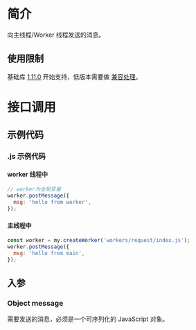 # 简介

向主线程/Worker 线程发送的消息。

## 使用限制

基础库 [1.11.0](https://opendocs.alipay.com/mini/framework/lib) 开始支持，低版本需要做 [兼容处理](https://docs.alipay.com/mini/framework/compatibility)。

# 接口调用

## 示例代码

### .js 示例代码

#### worker 线程中

```javascript
// worker为全局变量
worker.postMessage({
  msg: 'hello from worker',
});
```

#### 主线程中

```javascript
const worker = my.createWorker('workers/request/index.js');
worker.postMessage({
  msg: 'hello from main',
});
```

## 入参

### Object message

需要发送的消息，必须是一个可序列化的 JavaScript 对象。
